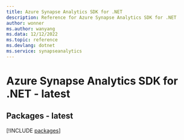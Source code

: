 ```yaml
---
title: Azure Synapse Analytics SDK for .NET
description: Reference for Azure Synapse Analytics SDK for .NET
author: wonner
ms.author: wanyang
ms.data: 12/12/2022
ms.topic: reference
ms.devlang: dotnet
ms.service: synapseanalytics
---
```

# Azure Synapse Analytics SDK for .NET - latest
## Packages - latest
[!INCLUDE [packages](synapse-analytics-index.md)]